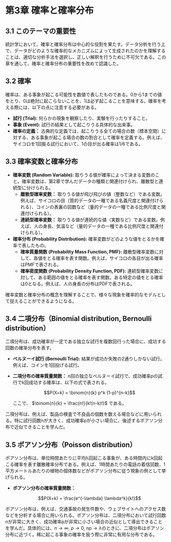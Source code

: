 # 第3章 確率と確率分布

## 3.1 このテーマの重要性

統計学において、確率と確率分布は中心的な役割を果たす。データ分析を行う上で、データがどのような確率的なメカニズムによって生成されたのかを理解することは、適切な分析手法を選択し、正しい解釈を行うために不可欠である。この章を通して、確率と確率分布の重要性を改めて認識した。

## 3.2 確率

確率は、ある事象が起こる可能性を数値で表したものである。0から1までの値をとり、0は絶対に起こらないことを、1は必ず起こることを意味する。確率を考える際には、以下の点に注意する必要がある。

*   **試行 (Trial):** 何らかの現象を観察したり、実験を行ったりすること。
*   **事象 (Event):** 試行の結果として起こりうる具体的な出来事。
*   **確率の定義：** 古典的な定義では、起こりうる全ての場合の数（標本空間）に対する、ある事象が起こる場合の数の割合として確率を定義する。例えば、サイコロを1回振る試行において、1の目が出る確率は1/6である。

## 3.3 確率変数と確率分布

*   **確率変数 (Random Variable):** 取りうる値が確率によって決まる変数のこと。確率変数は、第2章で学んだデータの種類と関連付けられ、離散型と連続型に分けられる。
    *   **離散型確率変数：** 取りうる値が飛び飛びの値（整数など）である変数。例えば、サイコロの目（質的データの一種である名義尺度と関連付けられる）、コインの表裏の回数など（量的データの一種である比例尺度と関連付けられる）。
    *   **連続型確率変数：** 取りうる値が連続的な値（実数など）である変数。例えば、人の身長、気温など（量的データの一種である比例尺度と関連付けられる）。
*   **確率分布 (Probability Distribution):** 確率変数がどのような値をとるかを確率で表したもの。
    *   **確率質量関数 (Probability Mass Function, PMF):** 離散型確率変数に対して、各値をとる確率を表す関数。例えば、サイコロの各目が出る確率はPMFで表される。
    *   **確率密度関数 (Probability Density Function, PDF):** 連続型確率変数に対して、ある範囲の値をとる確率を表す関数。ある特定の値をとる確率は0となる。例えば、人の身長の分布はPDFで表される。

確率変数と確率分布の概念を理解することで、様々な現象を確率的なモデルとして捉えることができるようになる。

## 3.4 二項分布（Binomial distribution, Bernoulli distribution）

二項分布は、成功確率が一定である独立な試行を複数回行った場合に、成功する回数の確率分布を表す。

*   **ベルヌーイ試行 (Bernoulli Trial):** 結果が成功か失敗の2通りしかない試行。例えば、コインを1回投げる試行。
*   **二項分布の確率質量関数：** n回の独立なベルヌーイ試行で、成功確率pの試行でk回成功する確率は、以下の式で表される。

    $$P(X=k) = \binom{n}{k} p^k (1-p)^{n-k}$$

    ここで、 $\binom{n}{k} = \frac{n!}{k!(n-k)!}$ である。

二項分布は、例えば、製品の検査で不良品の個数を数える場合などに用いられる。特に試行回数nが大きく、成功確率pが小さい場合に、後述するポアソン分布で近似できることを学んだ。

## 3.5 ポアソン分布（Poisson distribution）

ポアソン分布は、単位時間あたりに平均λ回起こる事象が、ある時間内にk回起こる確率を表す離散確率分布である。例えば、1時間あたりの電話の着信回数、1平方メートルあたりの植物の個体数などがポアソン分布に従う現象の例として挙げられる。

*   **ポアソン分布の確率質量関数：**

    $$P(X=k) = \frac{e^{-\lambda} \lambda^k}{k!}$$

ポアソン分布は、例えば、交通事故の発生件数や、ウェブサイトへのアクセス数などを分析する場合に用いられる。ポアソン分布は、二項分布において試行回数nが非常に大きく、成功確率pが非常に小さい場合の近似として導出できることを学んだ。具体的には、$n \to \infty$, $p \to 0$, $np \to \lambda$のときに、二項分布はポアソン分布に近づく。稀に起こる事象の確率を扱う際に非常に有用な分布である。